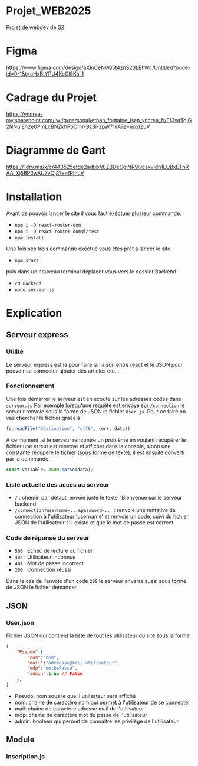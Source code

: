 # Projet_WEB2025
Projet de webdev de S2 

# Figma
https://www.figma.com/design/aXInCeNVQ5t4znS2dLEhWc/Untitled?node-id=0-1&t=aHxBtYPU4KcCl8Ks-1

# Cadrage du Projet
https://yncrea-my.sharepoint.com/:w:/g/personal/ethan_fontaine_isen_yncrea_fr/Ef3wrTgiG2NNuIEh2e0PmLcBNZkhPoOmr-9z3i-zpW7rYA?e=mxdZuV

# Diagramme de Gant
https://1drv.ms/x/c/443525efde2adbbf/EZBDeCgiNR9IvcsxvIdh1LUBxEThRAA_Xj5BP0wAU7vOjA?e=fRjnuV

# Installation
Avant de pouvoir lancer le site il vous faut exéctuer plusieur commande:
* ```npm i -D react-router-dom```
* ```npm i -D react-router-dom@latest```
* ```npm install```

Une fois ses trois commande exéctué vous êtes prêt a lancer le site:
* ```npm start```

puis dans un nouveau terminal déplacer vous vers le dossier Backend 
* ```cd Backend```
* ```node serveur.js```

# Explication

## Serveur express
### Utilité
Le serveur express est la pour faire la liaison entre react et le JSON pour pouvoir se connecter ajouter des articles etc...

### Fonctionnement
Une fois démarrer le serveur est en écoute sur les adresses codés dans ```serveur.js``` 
Par exemple lorsqu'une requête est envoyé sur ```/connection``` le serveur renvoie sous la forme de JSON le fichier ```User.js```. 
Pour ce faire on vas chercher le fichier grâce à:
```js
fs.readFile("Destination", "utf8", (err, data))
```
A ce moment, si le serveur rencontre un problème en voulant récupérer le fichier une erreur est renvoyé et afficher dans la console, sinon une constante récupere le fichier (sous forme de texte), il est ensuite converti par la commande:
```js
const Variable= JSON.parse(data);
```

### Liste actuelle des accès au serveur
* ```/``` : chemin par défaut, envoie juste le texte "Bienvenue sur le serveur backend
* ```/connection?username=...&password=...``` : renvoie une tentative de connection à l'utilisateur 'username' et renvoie un code, suivi du fichier JSON de l'utilisateur s'il existe et que le mot de passe est correct

### Code de réponse du serveur
- `500` : Echec de lecture du fichier
- `404` : Utilisateur inconnue
- `401` : Mot de passe incorrect
- `200` : Connection réussi

Dans le cas de l'envoie d'un code `200` le serveur enverra aussi sous forme de JSON le fichier demander


## JSON 
### User.json
Fichier JSON qui contient la liste de tout les utilisateur du site sous la forme
```JSON
{
    "Pseudo":{
        "nom":"nom",
        "mail":"adrresse@mail.utilisateur",
        "mdp":"motDePasse",
        "admin":true // False 
    },
}
```

* Pseudo: nom sous le quel l'utilisateur sera affiché
* nom: chaine de caractère nom qui permet à l'utilisateur de se connecter
* mail: chaine de caractère adresse mail de l'utilisateur
* mdp: chaine de caractère mot de passe de l'utilisateur
* admin: booléen qui permet de connaitre les privilège de l'utilisateur

## Module

### Inscription.js
